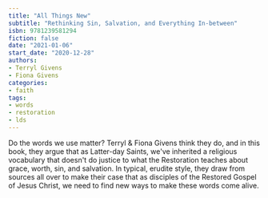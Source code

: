 ```yaml
---
title: "All Things New"
subtitle: "Rethinking Sin, Salvation, and Everything In-between"
isbn: 9781239581294
fiction: false
date: "2021-01-06"
start_date: "2020-12-28"
authors:
- Terryl Givens
- Fiona Givens
categories:
- faith
tags:
- words
- restoration
- lds
---
```

Do the words we use matter? Terryl & Fiona Givens think they do, and in this book, they argue that as Latter-day Saints, we've inherited a religious vocabulary that doesn't do justice to what the Restoration teaches about grace, worth, sin, and salvation. In typical, erudite style, they draw from sources all over to make their case that as disciples of the Restored Gospel of Jesus Christ, we need to find new ways to make these words come alive.
